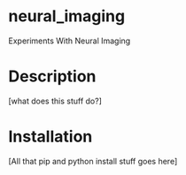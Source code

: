 # neural_imaging

Experiments With Neural Imaging

# Description

[what does this stuff do?]

# Installation

[All that pip and python install stuff goes here]